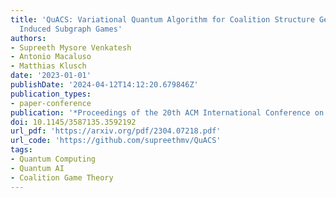 ```yaml
---
title: 'QuACS: Variational Quantum Algorithm for Coalition Structure Generation in
  Induced Subgraph Games'
authors:
- Supreeth Mysore Venkatesh
- Antonio Macaluso
- Matthias Klusch
date: '2023-01-01'
publishDate: '2024-04-12T14:12:20.679846Z'
publication_types:
- paper-conference
publication: '*Proceedings of the 20th ACM International Conference on Computing Frontiers*'
doi: 10.1145/3587135.3592192
url_pdf: 'https://arxiv.org/pdf/2304.07218.pdf'
url_code: 'https://github.com/supreethmv/QuACS'
tags:
- Quantum Computing
- Quantum AI
- Coalition Game Theory
---
```

